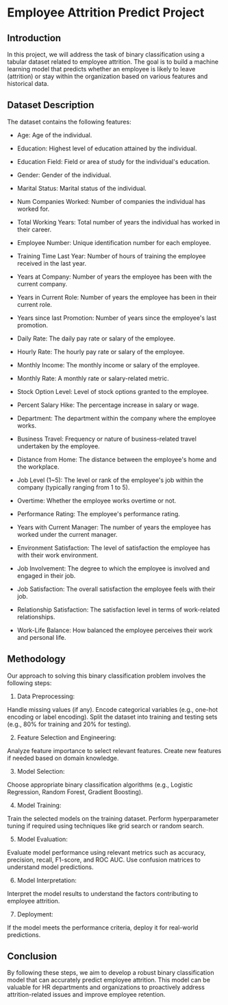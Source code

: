 # Employee Attrition Predict Project

## Introduction
In this project, we will address the task of binary classification using a tabular dataset related to employee attrition. The goal is to build a machine learning model that predicts whether an employee is likely to leave (attrition) or stay within the organization based on various features and historical data.

## Dataset Description
The dataset contains the following features:

- Age: Age of the individual.
- Education: Highest level of education attained by the individual.
- Education Field: Field or area of study for the individual's education.
- Gender: Gender of the individual.
- Marital Status: Marital status of the individual.
- Num Companies Worked: Number of companies the individual has worked for.
- Total Working Years: Total number of years the individual has worked in their career.

- Employee Number: Unique identification number for each employee.
- Training Time Last Year: Number of hours of training the employee received in the last year.
- Years at Company: Number of years the employee has been with the current company.
- Years in Current Role: Number of years the employee has been in their current role.
- Years since last Promotion: Number of years since the employee's last promotion.

- Daily Rate: The daily pay rate or salary of the employee.
- Hourly Rate: The hourly pay rate or salary of the employee.
- Monthly Income: The monthly income or salary of the employee.
- Monthly Rate: A monthly rate or salary-related metric.
- Stock Option Level: Level of stock options granted to the employee.
- Percent Salary Hike: The percentage increase in salary or wage.

- Department: The department within the company where the employee works.
- Business Travel: Frequency or nature of business-related travel undertaken by the employee.
- Distance from Home: The distance between the employee's home and the workplace.
- Job Level (1~5): The level or rank of the employee's job within the company (typically ranging from 1 to 5).
- Overtime: Whether the employee works overtime or not.
- Performance Rating: The employee's performance rating.
- Years with Current Manager: The number of years the employee has worked under the current manager.

- Environment Satisfaction: The level of satisfaction the employee has with their work environment.
- Job Involvement: The degree to which the employee is involved and engaged in their job.
- Job Satisfaction: The overall satisfaction the employee feels with their job.
- Relationship Satisfaction: The satisfaction level in terms of work-related relationships.
- Work-Life Balance: How balanced the employee perceives their work and personal life.

## Methodology
Our approach to solving this binary classification problem involves the following steps:

1. Data Preprocessing:

Handle missing values (if any).
Encode categorical variables (e.g., one-hot encoding or label encoding).
Split the dataset into training and testing sets (e.g., 80% for training and 20% for testing).

2. Feature Selection and Engineering:

Analyze feature importance to select relevant features.
Create new features if needed based on domain knowledge.

3. Model Selection:

Choose appropriate binary classification algorithms (e.g., Logistic Regression, Random Forest, Gradient Boosting).

4. Model Training:

Train the selected models on the training dataset.
Perform hyperparameter tuning if required using techniques like grid search or random search.

5. Model Evaluation:

Evaluate model performance using relevant metrics such as accuracy, precision, recall, F1-score, and ROC AUC.
Use confusion matrices to understand model predictions.

6. Model Interpretation:

Interpret the model results to understand the factors contributing to employee attrition.

7. Deployment:

If the model meets the performance criteria, deploy it for real-world predictions.

## Conclusion
By following these steps, we aim to develop a robust binary classification model that can accurately predict employee attrition. This model can be valuable for HR departments and organizations to proactively address attrition-related issues and improve employee retention.
